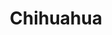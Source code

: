 ---
title: Chihuahua
crosslinks:
- gifs
- Assistance
- aww
- BrasilOnReddit
- pcmasterrace
- Unorthodog
- CanineMajesty
- Awww
---